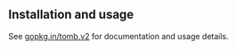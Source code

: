 Installation and usage
----------------------

See [gopkg.in/tomb.v2](https://gopkg.in/tomb.v2) for documentation and usage details.
